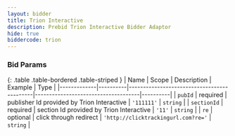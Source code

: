 ```yaml
---
layout: bidder
title: Trion Interactive
description: Prebid Trion Interactive Bidder Adaptor
hide: true
biddercode: trion
---
```




### Bid Params

{: .table .table-bordered .table-striped }
| Name        | Scope    | Description                                | Example                             | Type     |
|-------------|----------|--------------------------------------------|-------------------------------------|----------|
| `pubId`     | required | publisher Id provided by Trion Interactive | `'111111'`                          | `string` |
| `sectionId` | required | section Id provided by Trion Interactive   | `'11'`                              | `string` |
| `re`        | optional | click through redirect                     | `'http://clicktrackingurl.com?re='` | `string` |
